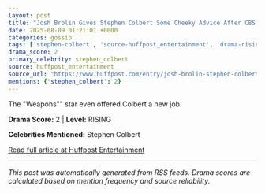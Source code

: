 ```yaml
---
layout: post
title: "Josh Brolin Gives Stephen Colbert Some Cheeky Advice After CBS Ousting""
date: 2025-08-09 01:21:01 +0000
categories: gossip
tags: ['stephen-colbert', 'source-huffpost_entertainment', 'drama-rising']
drama_score: 2
primary_celebrity: stephen_colbert
source: huffpost_entertainment
source_url: "https://www.huffpost.com/entry/josh-brolin-stephen-colbert-advice-after-cbs-ousting_n_689627cee4b059385ba08421""
mentions: {'stephen_colbert': 2}
---
```


The "Weapons"" star even offered Colbert a new job.

**Drama Score:** 2 | **Level:** RISING

**Celebrities Mentioned:** Stephen Colbert

[Read full article at Huffpost Entertainment](https://www.huffpost.com/entry/josh-brolin-stephen-colbert-advice-after-cbs-ousting_n_689627cee4b059385ba08421)

---
*This post was automatically generated from RSS feeds. Drama scores are calculated based on mention frequency and source reliability.*

